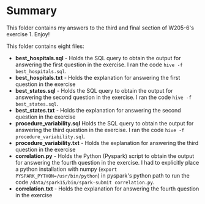# Summary

This folder contains my answers to the third and final section of W205-6's exercise 1. Enjoy!

This folder contains eight files:

- **best_hospitals.sql** - Holds the SQL query to obtain the output for answering the first question in the exercise. I ran the code `hive -f best_hospitals.sql`.
- **best_hospitals.txt** - Holds the explanation for answering the first question in the exercise
- **best_states.sql** - Holds the SQL query to obtain the output for answering the second question in the exercise. I ran the code `hive -f best_states.sql`.
- **best_states.txt** - Holds the explanation for answering the second question in the exercise
- **procedure_variability.sql** Holds the SQL query to obtain the output for answering the third question in the exercise. I ran the code `hive -f procedure_variability.sql`.
- **procedure_variability.txt** - Holds the explanation for answering the third question in the exercise
- **correlation.py**  - Holds the Python (Pyspark) script to obtain the output for answering the fourth question in the exercise. I had to explicitly place a python installation with numpy (`export PYSPARK_PYTHON=/usr/bin/python`) in pyspark's python path to run the code `/data/spark15/bin/spark-submit correlation.py`.
- **correlation.txt** - Holds the explanation for answering the fourth question in the exercise
